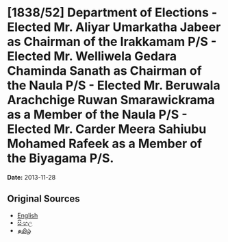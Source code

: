 # [1838/52] Department of Elections - Elected Mr. Aliyar Umarkatha Jabeer as Chairman of the Irakkamam P/S - Elected Mr. Welliwela Gedara Chaminda Sanath as Chairman of the Naula P/S - Elected Mr. Beruwala Arachchige Ruwan Smarawickrama as a Member of the Naula P/S - Elected Mr. Carder Meera Sahiubu Mohamed Rafeek as a Member of the Biyagama P/S.

**Date:** 2013-11-28

## Original Sources

- [English](https://documents.gov.lk/view/extra-gazettes/2013/11/1838-52_E.pdf)
- [සිංහල](https://documents.gov.lk/view/extra-gazettes/2013/11/1838-52_S.pdf)
- [தமிழ்](https://documents.gov.lk/view/extra-gazettes/2013/11/1838-52_T.pdf)
